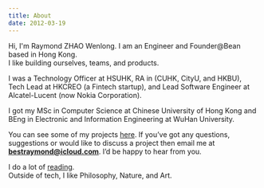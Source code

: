```yaml
---
title: About
date: 2012-03-19
---
```


Hi, I'm Raymond ZHAO Wenlong. I am an Engineer and Founder@Bean based in Hong Kong.  
I like building ourselves, teams, and products.

I was a Technology Officer at HSUHK, RA in (CUHK, CityU, and HKBU), Tech Lead at HKCREO (a Fintech startup), and Lead Software Engineer at Alcatel-Lucent (now Nokia Corporation).

I got my MSc in Computer Science at Chinese University of Hong Kong and BEng in Electronic and Information Engineering at WuHan University.

You can see some of my projects [here](https://github.com/raymondworkshop). If you’ve got any questions, suggestions or would like to discuss a project then email me at **bestraymond@icloud.com**. I’d be happy to hear from you.

I do a lot of [reading](https://raymondworkshop.github.io/bookshelf.html).  
Outside of tech, I like Philosophy, Nature, and Art.
